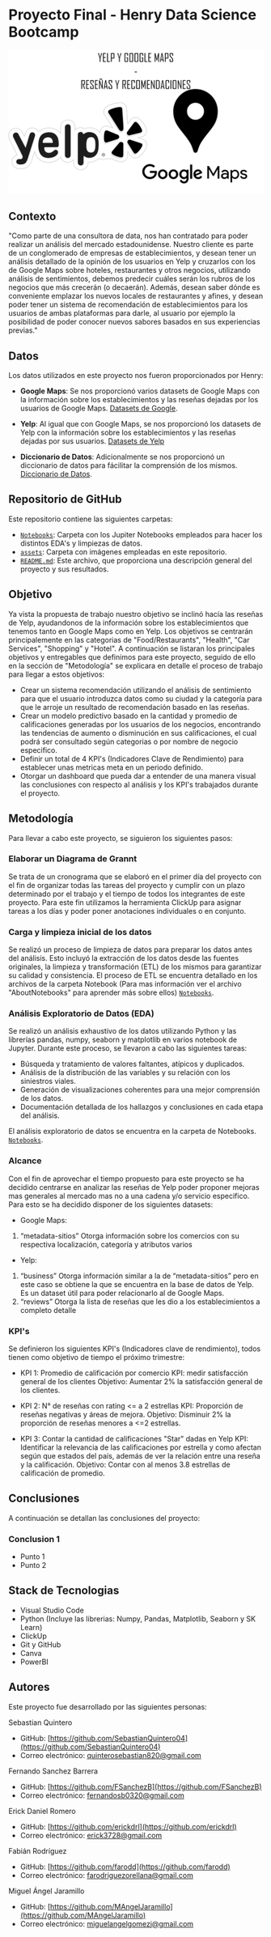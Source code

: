 # Proyecto Final - Henry Data Science Bootcamp

![Portada](./assets/portada.jpg)

## Contexto

"Como parte de una consultora de data, nos han contratado para poder realizar un análisis del mercado estadounidense. Nuestro cliente es parte de un conglomerado de empresas de establecimientos, y desean tener un análisis detallado de la opinión de los usuarios en Yelp y cruzarlos con los de Google Maps sobre hoteles, restaurantes y otros negocios, utilizando análisis de sentimientos, debemos predecir cuáles serán los rubros de los negocios que más crecerán (o decaerán). Además, desean saber dónde es conveniente emplazar los nuevos locales de restaurantes y afines, y desean poder tener un sistema de recomendación de establecimientos para los usuarios de ambas plataformas para darle, al usuario por ejemplo la posibilidad de poder conocer nuevos sabores basados en sus experiencias previas."

## Datos

Los datos utilizados en este proyecto nos fueron proporcionados por Henry:

- **Google Maps**: Se nos proporcionó varios datasets de Google Maps con la información sobre los establecimientos y las reseñas dejadas por los usuarios de Google Maps. [Datasets de Google](https://drive.google.com/drive/folders/1Wf7YkxA0aHI3GpoHc9Nh8_scf5BbD4DA).

- **Yelp**: Al igual que con Google Maps, se nos proporcionó los datasets de Yelp con la información sobre los establecimientos y las reseñas dejadas por sus usuarios. [Datasets de Yelp](https://drive.google.com/drive/folders/1TI-SsMnZsNP6t930olEEWbBQdo_yuIZF)

- **Diccionario de Datos**: Adicionalmente se nos proporcionó un diccionario de datos para fácilitar la comprensión de los mismos. [Diccionario de Datos](https://docs.google.com/document/d/1ASLMGAgrviicATaP1UJlflpmBCXtuSTHQGWdQMN6_2I/edit).

## Repositorio de GitHub

Este repositorio contiene las siguientes carpetas:

- [`Notebooks`](./Notebooks/): Carpeta con los Jupiter Notebooks empleados para hacer los distintos EDA's y limpiezas de datos.
- [`assets`](./assets/): Carpeta con imágenes empleadas en este repositorio.
- [`README.md`](./README.md): Este archivo, que proporciona una descripción general del proyecto y sus resultados.

## Objetivo

Ya vista la propuesta de trabajo nuestro objetivo se inclinó hacía las reseñas de Yelp, ayudandonos de la información sobre los establecimientos que tenemos tanto en Google Maps como en Yelp. Los objetivos se centrarán principalemente en las categorias de "Food/Restaurants", "Health", "Car Services", "Shopping" y "Hotel". 
A continuación se listaran los principales objetivos y entregables que definimos para este proyecto, seguido de ello en la sección de "Metodología" se explicara en detalle el proceso de trabajo para llegar a estos objetivos:

- Crear un sistema recomendación utilizando el análisis de sentimiento para que el usuario introduzca datos como su ciudad y la categoría para que le arroje un resultado de recomendación basado en las reseñas.
- Crear un modelo predictivo basado en la cantidad  y promedio de calificaciones generadas por los usuarios de los negocios, encontrando las tendencias de aumento o disminución en sus calificaciones, el cual podrá ser consultado según categorias o por nombre de negocio especifico.
- Definir un total de 4 KPI's (Indicadores Clave de Rendimiento) para establecer unas metricas meta en un periodo definido.
- Otorgar un dashboard que pueda dar a entender de una manera visual las conclusiones con respecto al análisis y los KPI's trabajados durante el proyecto.

## Metodología

Para llevar a cabo este proyecto, se siguieron los siguientes pasos:

### Elaborar un Diagrama de Grannt
Se trata de un cronograma que se elaboró en el primer día del proyecto con el fin de organizar todas las tareas del proyecto y cumplir con un plazo determinado por el trabajo y el tiempo de todos los integrantes de este proyecto.
Para este fin utilizamos la herramienta ClickUp para asignar tareas a los días y poder poner anotaciones individuales o en conjunto.

### Carga y limpieza inicial de los datos
Se realizó un proceso de limpieza de datos para preparar los datos antes del análisis. Esto incluyó la extracción de los datos desde las fuentes originales, la limpieza y transformación (ETL) de los mismos para garantizar su calidad y consistencia. El proceso de ETL se encuentra detallado en los archivos de la carpeta Notebook (Para mas información ver el archivo "AboutNotebooks" para aprender más sobre ellos) [`Notebooks`](./Notebooks/).

### Análisis Exploratorio de Datos (EDA)
Se realizó un análisis exhaustivo de los datos utilizando Python y las librerías pandas, numpy, seaborn y matplotlib en varios notebook de Jupyter. Durante este proceso, se llevaron a cabo las siguientes tareas:
- Búsqueda y tratamiento de valores faltantes, atípicos y duplicados.
- Análisis de la distribución de las variables y su relación con los siniestros viales.
- Generación de visualizaciones coherentes para una mejor comprensión de los datos.
- Documentación detallada de los hallazgos y conclusiones en cada etapa del análisis.

El análisis exploratorio de datos se encuentra en la carpeta de Notebooks. [`Notebooks`](./Notebooks/).

### Alcance

Con el fin de aprovechar el tiempo propuesto para este proyecto se ha decidido centrarse en analizar las reseñas de Yelp poder proponer mejoras mas generales al mercado mas no a una cadena y/o servicio especifico. 
Para esto se ha decidido disponer de los siguientes datasets: 
- Google Maps:
1. “metadata-sitios”
Otorga información sobre los comercios con su respectiva localización, categoría y atributos varios
- Yelp: 
1. “business”
Otorga información similar a la de “metadata-sitios” pero en este caso se obtiene la que se encuentra en la base de datos de Yelp. Es un dataset útil para poder relacionarlo al de Google Maps.
2. “reviews”
Otorga la lista de reseñas que les dio a los establecimientos a completo detalle

### KPI's
Se definieron los siguientes KPI's (Indicadores clave de rendimiento), todos tienen como objetivo de tiempo el próximo trimestre:
- KPI 1: Promedio de calificación por comercio
KPI: medir satisfacción general de los clientes
Objetivo: Aumentar 2% la satisfacción general de los clientes.

- KPI 2: N° de reseñas con rating <= a 2 estrellas
KPI: Proporción de reseñas negativas y áreas de mejora.
Objetivo: Disminuir 2% la proporción de reseñas menores a <=2 estrellas.

- KPI 3: Contar la cantidad de calificaciones "Star" dadas en Yelp
KPI: Identificar la relevancia de las calificaciones por estrella y como afectan según que estados del país, además de ver la relación entre una reseña y la calificación.
Objetivo: Contar con al menos 3.8 estrellas de calificación de promedio.

## Conclusiones

A continuación se detallan las conclusiones del proyecto:

### Conclusion 1
- Punto 1 
- Punto 2

## Stack de Tecnologias
- Visual Studio Code
- Python (Incluye las librerias: Numpy, Pandas, Matplotlib, Seaborn y SK Learn)
- ClickUp
- Git y GitHub
- Canva
- PowerBI

## Autores

Este proyecto fue desarrollado por las siguientes personas:

Sebastian Quintero
- GitHub: [https://github.com/SebastianQuintero04](https://github.com/SebastianQuintero04)
- Correo electrónico: [quinterosebastian820@gmail.com](mailto:quinterosebastian820@gmail.com)

Fernando Sanchez Barrera
- GitHub: [https://github.com/FSanchezB](https://github.com/FSanchezB)
- Correo electrónico: [fernandosb0320@gmail.com](mailto:fernandosb0320@gmail.com)

Erick Daniel Romero
- GitHub: [https://github.com/erickdrl](https://github.com/erickdrl)
- Correo electrónico: [erick3728@gmail.com](mailto:erick3728@gmail.com)

Fabián Rodríguez
- GitHub: [https://github.com/farodd](https://github.com/farodd)
- Correo electrónico: [farodriguezorellana@gmail.com](mailto:farodriguezorellana@gmail.com)

Miguel Ángel Jaramillo
- GitHub: [https://github.com/MAngelJaramillo](https://github.com/MAngelJaramillo)
- Correo electrónico: [miguelangelgomezj@gmail.com](mailto:miguelangelgomezj@gmail.com)
